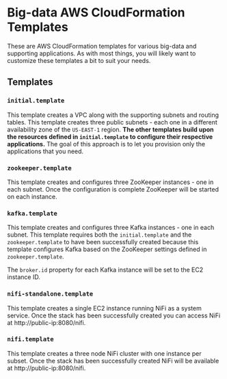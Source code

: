 # Big-data AWS CloudFormation Templates

These are AWS CloudFormation templates for various big-data and supporting applications. As with most things, you will likely want to customize these templates a bit to suit your needs.

## Templates

### `initial.template`

This template creates a VPC along with the supporting subnets and routing tables. This template creates three public subnets - each one in a different availability zone of the `US-EAST-1` region. **The other templates build upon the resources defined in `initial.template` to configure their respective applications.** The goal of this approach is to let you provision only the applications that you need.

### `zookeeper.template`

This template creates and configures three ZooKeeper instances - one in each subnet. Once the configuration is complete ZooKeeper will be started on each instance.

### `kafka.template`

This template creates and configures three Kafka instances - one in each subnet. This template requires both the `initial.template` and the `zookeeper.template` to have been successfully created because this template configures Kafka based on the ZooKeeper settings defined in `zookeeper.template`.

The `broker.id` property for each Kafka instance will be set to the EC2 instance ID.

### `nifi-standalone.template`

This template creates a single EC2 instance running NiFi as a system service. Once the stack has been successfully created you can access NiFi at http://public-ip:8080/nifi.

### `nifi.template`

This template creates a three node NiFi cluster with one instance per subset. Once the stack has been successfully created NiFi will be available at http://public-ip:8080/nifi.
